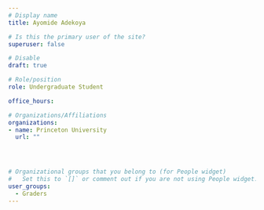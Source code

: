 ```yaml
---
# Display name
title: Ayomide Adekoya 

# Is this the primary user of the site?
superuser: false

# Disable
draft: true

# Role/position
role: Undergraduate Student

office_hours:

# Organizations/Affiliations
organizations:
- name: Princeton University
  url: ""




# Organizational groups that you belong to (for People widget)
#   Set this to `[]` or comment out if you are not using People widget.
user_groups:
  - Graders
---
```

